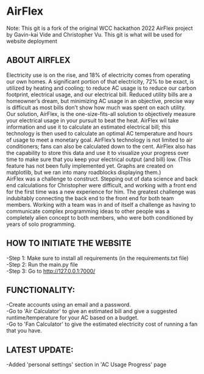 # AirFlex
Note: This git is a fork of the original WCC hackathon 2022 AirFlex project by Gavin-kai Vide and Christopher Vu. This git is what will be used for website deployment

## ABOUT AIRFLEX
Electricity use is on the rise, and 18% of electricity comes from operating our own homes. A significant portion of that electricity, 72% to be exact, is utilized by heating and cooling; to reduce AC usage is to reduce our carbon footprint, electrical usage, and our electrical bill. Reduced utility bills are a homeowner’s dream, but minimizing AC usage in an objective, precise way is difficult as most bills don’t show how much was spent on each utility.
<br />
Our solution, AirFlex, is the one-size-fits-all solution to objectively measure your electrical usage in your pursuit to beat the heat. AirFlex wil take information and use it to calculate an estimated electrical bill; this technology is then used to calculate an optimal AC temperature and hours of usage to meet a monetary goal. AirFlex’s technology is not limited to air conditioners; fans can also be calculated down to the cent. AirFlex also has the capability to store this data and use it to visualize your progress over time to make sure that you keep your electrical output (and bill) low. (This feature has not been fully implemented yet. Graphs are created on matplotlib, but we ran into many roadblocks displaying them.)
<br />
AirFlex was a challenge to construct. Stepping out of data science and back end calculations for Christopher were difficult, and working with a front end for the first time was a new experience for him. The greatest challenge was indubitably connecting the back end to the front end for both team members. Working with a team was in and of itself a challenge as having to communicate complex programming ideas to other people was a completely alien concept to both members, who were both conditioned by years of solo programming.  


## HOW TO INITIATE THE WEBSITE
-Step 1: Make sure to install all requirements (in the requirements.txt file) <br />
-Step 2: Run the main.py file <br />
-Step 3: Go to http://127.0.0.1:7000/ <br />

## FUNCTIONALITY:
-Create accounts using an email and a password. <br />
-Go to 'Air Calculator' to give an estimated bill and give a suggested runtime/temperature for your AC based on a budget. <br />
-Go to 'Fan Calculator' to give the estimated electricity  cost of running a fan that you have. <br />

## LATEST UPDATE:
-Added 'personal settings' section in 'AC Usage Progress' page
